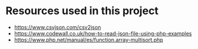 # Resources used in this project
- https://www.csvjson.com/csv2json
- https://www.codewall.co.uk/how-to-read-json-file-using-php-examples
- https://www.php.net/manual/es/function.array-multisort.php